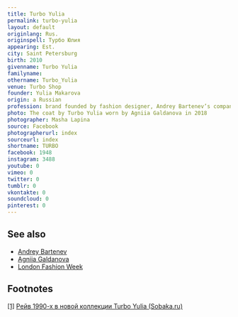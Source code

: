 ```yaml
---
title: Turbo Yulia
permalink: turbo-yulia
layout: default
originlang: Rus.
originspell: Турбо Юлия
appearing: Est.
city: Saint Petersburg
birth: 2010
givenname: Turbo Yulia
familyname:
othername: Turbo_Yulia
venue: Turbo Shop
founder: Yulia Makarova
origin: a Russian
profession: brand founded by fashion designer, Andrey Bartenev’s companion and finalist of the “New Names in Design” competition Yulia Vorobieva (Makarova) and inspired by futurism and artificial digital reality
photo: The coat by Turbo Yulia worn by Agniia Galdanova in 2018
photographer: Masha Lapina
source: Facebook
photographerurl: index
sourceurl: index
shortname: TURBO
facebook: 1948
instagram: 3488
youtube: 0
vimeo: 0
twitter: 0
tumblr: 0
vkontakte: 0
soundcloud: 0
pinterest: 0
---
```


<!---
To edit top block see
icon "Meta Data"
on right menu
Full edit instructions
indexmod.gq/edit
-->

## See also

+ [Andrey Bartenev](bartenev-andrey)
+ [Agniia Galdanova](galdanova-agniia)
+ [London Fashion Week](london-fashion-week)

## Footnotes

[[1]](#a1) <span id="f1"></span> [Рейв 1990-х в новой коллекции Turbo Yulia (Sobaka.ru)](http://www.sobaka.ru/fashion/stuff/50622)
